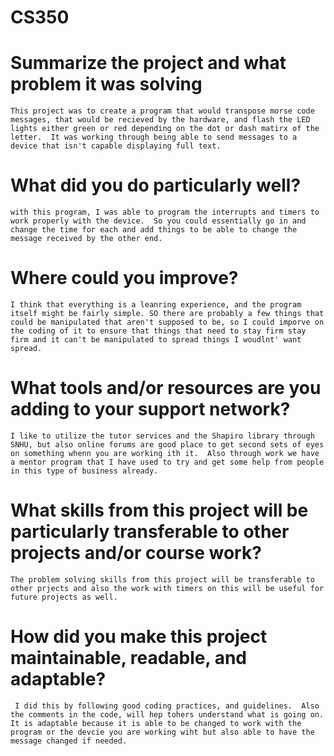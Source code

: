 # CS350

# Summarize the project and what problem it was solving
    This project was to create a program that would transpose morse code messages, that would be recieved by the hardware, and flash the LED lights either green or red depending on the dot or dash matirx of the letter.  It was working through being able to send messages to a device that isn't capable displaying full text.


# What did you do particularly well?
    with this program, I was able to program the interrupts and timers to work properly with the device.  So you could essentially go in and change the time for each and add things to be able to change the message received by the other end. 


# Where could you improve?
    I think that everything is a leanring experience, and the program itself might be fairly simple. SO there are probably a few things that could be manipulated that aren't supposed to be, so I could imporve on the coding of it to ensure that things that need to stay firm stay firm and it can't be manipulated to spread things I woudlnt' want spread. 


# What tools and/or resources are you adding to your support network?
    I like to utilize the tutor services and the Shapiro library through SNHU, but also online forums are good place to get second sets of eyes on something whenn you are working ith it.  Also through work we have a mentor program that I have used to try and get some help from people in this type of business already.


# What skills from this project will be particularly transferable to other projects and/or course work?
    The problem solving skills from this project will be transferable to other prjects and also the work with timers on this will be useful for future projects as well. 


# How did you make this project maintainable, readable, and adaptable?
     I did this by following good coding practices, and guidelines.  Also the comments in the code, will hep tohers understand what is going on.  It is adaptable because it is able to be changed to work with the program or the devcie you are working wiht but also able to have the message changed if needed. 
    
    
